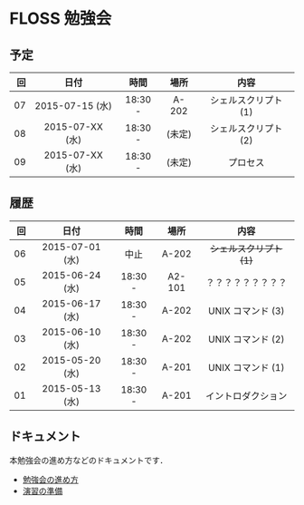 # FLOSS 勉強会

## 予定

| 回 | 日付 | 時間 | 場所 | 内容 |
|---:|:----:|:----:|:----:|:----:|
| 07 | 2015-07-15 (水) | 18:30 - | A-202 | シェルスクリプト (1) |
| 08 | 2015-07-XX (水) | 18:30 - | (未定) | シェルスクリプト (2) |
| 09 | 2015-07-XX (水) | 18:30 - | (未定) | プロセス |

## 履歴

| 回 | 日付 | 時間 | 場所 | 内容 |
|---:|:----:|:----:|:----:|:----:|
| 06 | 2015-07-01 (水) | 中止 | A-202 | ~~シェルスクリプト (1)~~ |
| 05 | 2015-06-24 (水) | 18:30 - | A2-101 | ？？？？？？？？？ |
| 04 | 2015-06-17 (水) | 18:30 - | A-202 | UNIX コマンド (3) |
| 03 | 2015-06-10 (水) | 18:30 - | A-202 | UNIX コマンド (2) |
| 02 | 2015-05-20 (水) | 18:30 - | A-201 | UNIX コマンド (1) |
| 01 | 2015-05-13 (水) | 18:30 - | A-201 | イントロダクション |

## ドキュメント

本勉強会の進め方などのドキュメントです．

- [勉強会の進め方](documents/practice.md)
- [演習の準備](documents/preparation.md)
